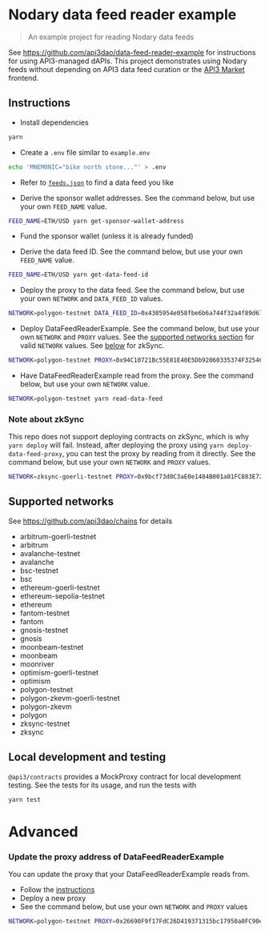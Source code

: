 # Nodary data feed reader example

> An example project for reading Nodary data feeds

See https://github.com/api3dao/data-feed-reader-example for instructions for using API3-managed dAPIs.
This project demonstrates using Nodary feeds without depending on API3 data feed curation or the [API3 Market](https://market.api3.org/dapis) frontend.

## Instructions

- Install dependencies

```sh
yarn
```

- Create a `.env` file similar to `example.env`

```sh
echo 'MNEMONIC="bike north stone..."' > .env
```

- Refer to [`feeds.json`](/data/feeds.json) to find a data feed you like

- Derive the sponsor wallet addresses.
  See the command below, but use your own `FEED_NAME` value.

```sh
FEED_NAME=ETH/USD yarn get-sponsor-wallet-address
```

- Fund the sponsor wallet (unless it is already funded)

- Derive the data feed ID.
  See the command below, but use your own `FEED_NAME` value.

```sh
FEED_NAME=ETH/USD yarn get-data-feed-id
```

- Deploy the proxy to the data feed.
  See the command below, but use your own `NETWORK` and `DATA_FEED_ID` values.

```sh
NETWORK=polygon-testnet DATA_FEED_ID=0x4385954e058fbe6b6a744f32a4f89d67aad099f8fb8b23e7ea8dd366ae88151d yarn deploy-data-feed-proxy
```

- Deploy DataFeedReaderExample.
  See the command below, but use your own `NETWORK` and `PROXY` values.
  See the [supported networks section](#supported-networks) for valid `NETWORK` values.
  See [below](#note-about-zksync) for zkSync.

```sh
NETWORK=polygon-testnet PROXY=0x94C10721Bc55E81E40E5Db92060335374F32546b yarn deploy
```

- Have DataFeedReaderExample read from the proxy.
  See the command below, but use your own `NETWORK` value.

```sh
NETWORK=polygon-testnet yarn read-data-feed
```

### Note about zkSync

This repo does not support deploying contracts on zkSync, which is why `yarn deploy` will fail.
Instead, after deploying the proxy using `yarn deploy-data-feed-proxy`, you can test the proxy by reading from it directly.
See the command below, but use your own `NETWORK` and `PROXY` values.

```sh
NETWORK=zksync-goerli-testnet PROXY=0x9bcf73d0C3aE0e1484B001a01FC883E7213367BF yarn read-direct
```

## Supported networks

See https://github.com/api3dao/chains for details

- arbitrum-goerli-testnet
- arbitrum
- avalanche-testnet
- avalanche
- bsc-testnet
- bsc
- ethereum-goerli-testnet
- ethereum-sepolia-testnet
- ethereum
- fantom-testnet
- fantom
- gnosis-testnet
- gnosis
- moonbeam-testnet
- moonbeam
- moonriver
- optimism-goerli-testnet
- optimism
- polygon-testnet
- polygon-zkevm-goerli-testnet
- polygon-zkevm
- polygon
- zksync-testnet
- zksync

## Local development and testing

`@api3/contracts` provides a MockProxy contract for local development testing.
See the tests for its usage, and run the tests with

```sh
yarn test
```

# Advanced

### Update the proxy address of DataFeedReaderExample

You can update the proxy that your DataFeedReaderExample reads from.

- Follow the [instructions](#instructions)
- Deploy a new proxy
- See the command below, but use your own `NETWORK` and `PROXY` values

```sh
NETWORK=polygon-testnet PROXY=0x26690F9f17FdC26D419371315bc17950a0FC90eD yarn update-proxy
```
